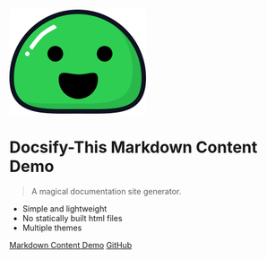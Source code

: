 ![logo](https://raw.githubusercontent.com/docsifyjs/docsify/develop/docs/_media/icon.svg)

# Docsify-This Markdown Content Demo

> A magical documentation site generator.

- Simple and lightweight
- No statically built html files
- Multiple themes

[Markdown Content Demo](#hello)
[GitHub](https://github.com/paulhibbitts/markdown-content-demo)
